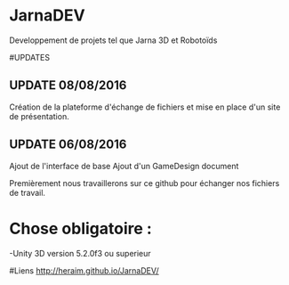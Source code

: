 # JarnaDEV
Developpement de projets tel que Jarna 3D et Robotoïds

#UPDATES
## UPDATE 08/08/2016

Création de la plateforme d'échange de fichiers et mise en place d'un site de présentation.

## UPDATE 06/08/2016

Ajout de l'interface de base
Ajout d'un GameDesign document

Premièrement nous travaillerons sur ce github pour échanger nos fichiers de travail.

# Chose obligatoire :
-Unity 3D version 5.2.0f3 ou superieur

#Liens
http://heraim.github.io/JarnaDEV/


